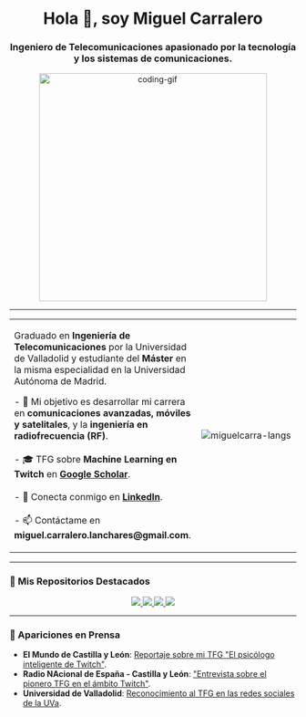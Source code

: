 <h1 align="center">Hola 👋, soy Miguel Carralero</h1>
<h3 align="center">Ingeniero de Telecomunicaciones apasionado por la tecnología y los sistemas de comunicaciones.</h3>

<p align="center"> <img src="https://media.giphy.com/media/v1.Y2lkPTc5MGI3NjExbDB1dDZqZzE4cG5xZHExM2J6amg0aGN6NW9zNWw5bGpxN2o5a285ZSZlcD12MV9pbnRlcm5hbF9naWZfYnlfaWQmY3Q9Zw/qgQUggAC3Pfv687qPC/giphy.gif" alt="coding-gif" width="400"/> </p>

---

<table width="100%">
<tr>
<td valign="top" width="65%">
<p>
Graduado en <b>Ingeniería de Telecomunicaciones</b> por la Universidad de Valladolid y estudiante del <b>Máster</b> en la misma especialidad en la Universidad Autónoma de Madrid.
</p>
<p>
- 🔭 Mi objetivo es desarrollar mi carrera en <b>comunicaciones avanzadas, móviles y satelitales</b>, y la <b>ingeniería en radiofrecuencia (RF)</b>.
<br><br>
- 🎓 TFG sobre <b>Machine Learning en Twitch</b> en <a href="https://scholar.google.com/citations?user=sD8bCbQAAAAJ&hl=es"><b>Google Scholar</b></a>.
<br><br>
- 🔗 Conecta conmigo en <a href="https://www.linkedin.com/in/miguel-carralero-lanchares/"><b>LinkedIn</b></a>.
<br><br>
- 📫 Contáctame en <b>miguel.carralero.lanchares@gmail.com</b>.
<br>
</p>
</td>
<td valign="middle" width="35%" align="center">
  <img src="https://github-readme-stats.vercel.app/api/top-langs?username=miguelcarra&show_icons=true&locale=es&layout=compact&theme=dracula&hide_border=true" alt="miguelcarra-langs" />
</td>
</tr>
</table>

---

### 📌 Mis Repositorios Destacados

<p align="center">
  <a href="https://github.com/MiguelCarra/tle-satellite-classifier-python">
    <img src="https://github-readme-stats.vercel.app/api/pin/?username=MiguelCarra&repo=tle-satellite-classifier-python&theme=dracula&hide_border=true" />
  <a href="https://github.com/MiguelCarra/radar-pulse-simulation-matlab">
    <img src="https://github-readme-stats.vercel.app/api/pin/?username=MiguelCarra&repo=radar-pulse-simulation-matlab&theme=dracula&hide_border=true" />
  </a>
  <a href="https://github.com/MiguelCarra/deepfake-detection-matlab">
    <img src="https://github-readme-stats.vercel.app/api/pin/?username=MiguelCarra&repo=deepfake-detection-matlab&theme=dracula&hide_border=true" />
  </a>
      </a>
  <a href="https://github.com/MiguelCarra/sdn-grpc-network-management">
    <img src="https://github-readme-stats.vercel.app/api/pin/?username=MiguelCarra&repo=sdn-grpc-network-management&theme=dracula&hide_border=true" />
  </a>
</p>

---

### 📰 Apariciones en Prensa

- **El Mundo de Castilla y León**: [Reportaje sobre mi TFG "El psicólogo inteligente de Twitch"](https://www.linkedin.com/feed/update/urn:li:activity:7255490212095516672/?updateEntityUrn=urn%3Ali%3Afs_feedUpdate%3A%28V2%2Curn%3Ali%3Aactivity%3A7255490212095516672%29).
- **Radio NAcional de España - Castilla y León**: ["Entrevista sobre el pionero TFG en el ámbito Twitch"](https://www.linkedin.com/feed/update/urn:li:activity:7279160955152781312/).
- **Universidad de Valladolid**: [Reconocimiento al TFG en las redes sociales de la UVa](https://www.linkedin.com/posts/miguel-carralero-lanchares_telecomunicaciones-agradecido-nuevoscomienzos-activity-7280610368018665472-v22L?utm_source=social_share_send&utm_medium=member_desktop_web&rcm=ACoAACj8O24B_O6b5zf4V3XgVcmZExeZbmqeHuA).


